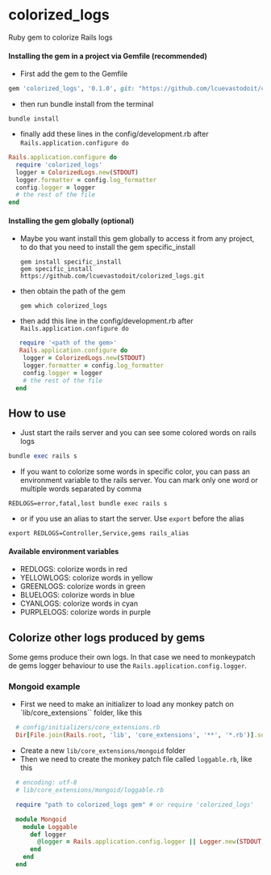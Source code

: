 # colorized_logs
Ruby gem to colorize Rails logs

#### Installing the gem in a project via Gemfile (recommended)
-  First add the gem to the Gemfile
```ruby
gem 'colorized_logs', '0.1.0', git: "https://github.com/lcuevastodoit/colorized_logs.git", branch: 'main'
```
-  then run bundle install from the terminal
```shell
bundle install
```
-  finally add these lines in the config/development.rb after `Rails.application.configure do`

```ruby
Rails.application.configure do
  require 'colorized_logs'
  logger = ColorizedLogs.new(STDOUT)
  logger.formatter = config.log_formatter
  config.logger = logger
  # the rest of the file
end
```

#### Installing the gem globally (optional)
- Maybe you want install this gem globally to access it from any project, to do that you need to install the gem specific_install

  ```shell
  gem install specific_install
  gem specific_install https://github.com/lcuevastodoit/colorized_logs.git
  ```
- then obtain the path of the gem
  ```shell
  gem which colorized_logs
  ```

-  then add this line in the config/development.rb after `Rails.application.configure do`

```ruby
   require '<path of the gem>'
   Rails.application.configure do
    logger = ColorizedLogs.new(STDOUT)
    logger.formatter = config.log_formatter
    config.logger = logger
    # the rest of the file
  end
```

## How to use
-  Just start the rails server and you can see some colored words on rails logs
  ```ruby
  bundle exec rails s
  ```
- If you want to colorize some words in specific color, you can pass an environment variable to the rails server. You can mark only one word or multiple words separated by comma

```shell
REDLOGS=error,fatal,lost bundle exec rails s
```

-  or if you use an alias to start the server. Use `export` before the alias

```shell
export REDLOGS=Controller,Service,gems rails_alias
```
#### Available environment variables
-  REDLOGS: colorize words in red
-  YELLOWLOGS: colorize words in yellow
-  GREENLOGS: colorize words in green
-  BLUELOGS: colorize words in blue
-  CYANLOGS: colorize words in cyan
-  PURPLELOGS: colorize words in purple

## Colorize other logs produced by gems
  Some gems produce their own logs. In that case we need to monkeypatch de gems logger behaviour to use the `Rails.application.config.logger`.

###  Mongoid example
  - First we need to make an initializer to load any monkey patch on `lib/core_extensions`` folder, like this
  ```ruby
    # config/initializers/core_extensions.rb
    Dir[File.join(Rails.root, 'lib', 'core_extensions', '**', '*.rb')].sort.each { |l| require l }
  ```
  - Create a new `lib/core_extensions/mongoid` folder
  - Then we need to create the monkey patch file called `loggable.rb`, like this
  ```ruby
    # encoding: utf-8
    # lib/core_extensions/mongoid/loggable.rb

    require "path to colorized_logs gem" # or require 'colorized_logs'

    module Mongoid
      module Loggable
        def logger
          @logger = Rails.application.config.logger || Logger.new(STDOUT)
        end
      end
    end
  ```
